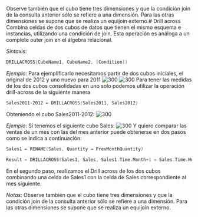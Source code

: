 Observe también que el cubo tiene tres dimensiones y que la condición join de la consulta anterior sólo se refiere a una dimensión. Para las otras dimensiones se supone que se realiza un equijoin externo.# Drill across
Combina celdas de dos cubos de datos que tienen el mismo esquema e instancias, utilizando una condición de join. Esta operación es análoga a un complete outer join en el álgebra relacional.

_Sintaxis_:
``` c
DRILLACROSS(CubeName1, CubeName2, [Condition])
```

_Ejemplo_: Para ejemplificarlo necesitamos partir de dos cubos iniciales, el original de 2012 y uno nuevo para 2011
![300](https://i.imgur.com/OUZSEUA.png) ![300](https://i.imgur.com/Lz8GqDH.png)
Para tener las medidas de los dos cubos consolidadas en uno solo podemos utilizar la operación drill-across de la siguiente manera
``` css
Sales2011-2012 ← DRILLACROSS(Sales2011, Sales2012)
```
Obteniendo el cubo Sales2011-2012:
![300](https://i.imgur.com/EyHFF5h.png)

_Ejemplo_: Si tenemos el siguiente cubo Sales:
![300](https://i.imgur.com/9cMg2Q0.png)
Y quiero comparar las ventas de un mes con las del mes anterior puede obtenerse en dos pasos como se indica a continuación:
```c
Sales1 ← RENAME(Sales, Quantity → PrevMonthQuantity)

Result ← DRILLACROSS(Sales1, Sales, Sales1.Time.Month+1 = Sales.Time.Month)
```
En el segundo paso, realizamos el Drill across de los dos cubos combinando una celda de Sales1 con la celda de Sales correspondiente al mes siguiente.

_Notas_:
Observe también que el cubo tiene tres dimensiones y que la condición join de la consulta anterior sólo se refiere a una dimensión. Para las otras dimensiones se supone que se realiza un equijoin externo.